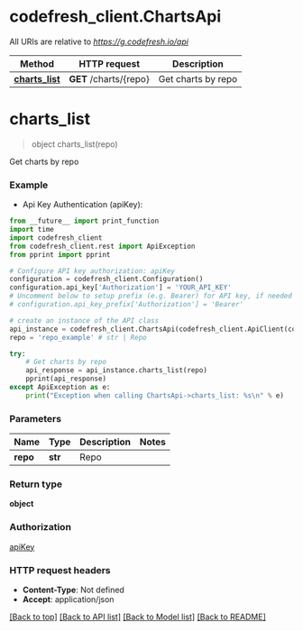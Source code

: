 # codefresh_client.ChartsApi

All URIs are relative to *https://g.codefresh.io/api*

Method | HTTP request | Description
------------- | ------------- | -------------
[**charts_list**](ChartsApi.md#charts_list) | **GET** /charts/{repo} | Get charts by repo


# **charts_list**
> object charts_list(repo)

Get charts by repo

### Example

* Api Key Authentication (apiKey): 
```python
from __future__ import print_function
import time
import codefresh_client
from codefresh_client.rest import ApiException
from pprint import pprint

# Configure API key authorization: apiKey
configuration = codefresh_client.Configuration()
configuration.api_key['Authorization'] = 'YOUR_API_KEY'
# Uncomment below to setup prefix (e.g. Bearer) for API key, if needed
# configuration.api_key_prefix['Authorization'] = 'Bearer'

# create an instance of the API class
api_instance = codefresh_client.ChartsApi(codefresh_client.ApiClient(configuration))
repo = 'repo_example' # str | Repo

try:
    # Get charts by repo
    api_response = api_instance.charts_list(repo)
    pprint(api_response)
except ApiException as e:
    print("Exception when calling ChartsApi->charts_list: %s\n" % e)
```

### Parameters

Name | Type | Description  | Notes
------------- | ------------- | ------------- | -------------
 **repo** | **str**| Repo | 

### Return type

**object**

### Authorization

[apiKey](../README.md#apiKey)

### HTTP request headers

 - **Content-Type**: Not defined
 - **Accept**: application/json

[[Back to top]](#) [[Back to API list]](../README.md#documentation-for-api-endpoints) [[Back to Model list]](../README.md#documentation-for-models) [[Back to README]](../README.md)

